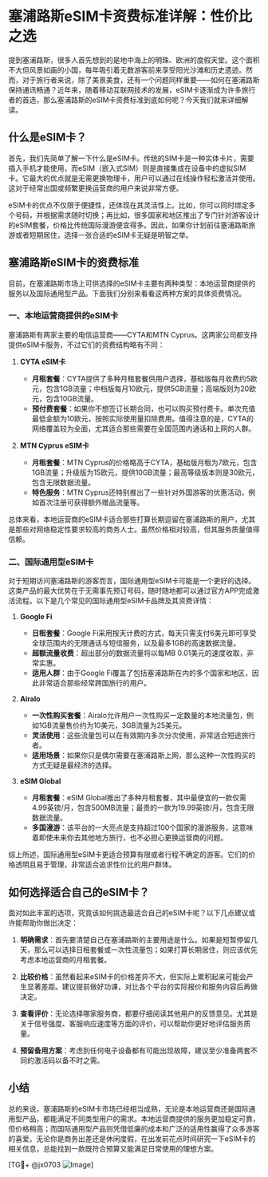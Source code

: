 # 塞浦路斯eSIM卡资费标准详解：性价比之选

提到塞浦路斯，很多人首先想到的是地中海上的明珠、欧洲的度假天堂。这个面积不大但风景如画的小国，每年吸引着无数游客前来享受阳光沙滩和历史遗迹。然而，对于旅行者来说，除了美景美食，还有一个问题同样重要——如何在塞浦路斯保持通讯畅通？近年来，随着移动互联网技术的发展，eSIM卡逐渐成为许多旅行者的首选，那么塞浦路斯的eSIM卡资费标准到底如何呢？今天我们就来详细解读。

## 什么是eSIM卡？

首先，我们先简单了解一下什么是eSIM卡。传统的SIM卡是一种实体卡片，需要插入手机才能使用，而eSIM（嵌入式SIM）则是直接集成在设备中的虚拟SIM卡。它最大的优点就是无需更换物理卡，用户可以通过在线操作轻松激活并使用。这对于经常出国或频繁更换运营商的用户来说非常方便。

eSIM卡的优点不仅限于便捷性，还体现在其灵活性上。比如，你可以同时绑定多个号码，并根据需求随时切换；再比如，很多国家和地区推出了专门针对游客设计的eSIM套餐，价格比传统国际漫游便宜得多。因此，如果你计划前往塞浦路斯旅游或者短期居住，选择一张合适的eSIM卡无疑是明智之举。

## 塞浦路斯eSIM卡的资费标准

目前，在塞浦路斯市场上可供选择的eSIM卡主要有两种类型：本地运营商提供的服务以及国际通用型产品。下面我们分别来看看这两种方案的具体资费情况。

### 一、本地运营商提供的eSIM卡

塞浦路斯有两家主要的电信运营商——CYTA和MTN Cyprus。这两家公司都支持提供eSIM卡服务，不过它们的资费结构略有不同：

1. **CYTA eSIM卡**
   - **月租套餐**：CYTA提供了多种月租套餐供用户选择，基础版每月收费约5欧元，包含1GB流量；中档版每月10欧元，提供5GB流量；高端版则为20欧元，包含10GB流量。
   - **预付费套餐**：如果你不想签订长期合同，也可以购买预付费卡。单次充值最低金额为10欧元，按照实际使用量扣除费用。值得注意的是，CYTA的网络覆盖较为全面，尤其适合那些需要在全国范围内通话和上网的人群。

2. **MTN Cyprus eSIM卡**
   - **月租套餐**：MTN Cyprus的价格略高于CYTA，基础版月租为7欧元，包含1GB流量；升级版为15欧元，提供10GB流量；最高等级版本则是30欧元，包含无限数据流量。
   - **特色服务**：MTN Cyprus还特别推出了一些针对外国游客的优惠活动，例如首次注册可获得额外赠品流量等。

总体来看，本地运营商的eSIM卡适合那些打算长期逗留在塞浦路斯的用户，尤其是那些对网络稳定性要求较高的商务人士。虽然价格相对较高，但其服务质量值得信赖。

### 二、国际通用型eSIM卡

对于短期访问塞浦路斯的游客而言，国际通用型eSIM卡可能是一个更好的选择。这类产品的最大优势在于无需事先预订号码，随时随地都可以通过官方APP完成激活流程。以下是几个常见的国际通用型eSIM卡品牌及其资费详情：

1. **Google Fi**
   - **日租套餐**：Google Fi采用按天计费的方式，每天只需支付6美元即可享受全球范围内的无限通话与短信服务，以及最多1GB的高速数据流量。
   - **超额流量收费**：超出部分的数据流量将以每MB 0.01美元的速度收取，非常实惠。
   - **适用人群**：由于Google Fi覆盖了包括塞浦路斯在内的多个国家和地区，因此非常适合那些经常跨国旅行的用户。

2. **Airalo**
   - **一次性购买套餐**：Airalo允许用户一次性购买一定数量的本地流量包，例如1GB流量售价约为10美元，3GB流量为25美元。
   - **灵活使用**：这些流量包可以在有效期内多次分次使用，非常适合短途旅行者。
   - **适用场景**：如果你只是偶尔需要在塞浦路斯上网，那么这种一次性购买的方式无疑是最经济的选择。

3. **eSIM Global**
   - **月租套餐**：eSIM Global推出了多种月租套餐，其中最便宜的一款仅需4.99英镑/月，包含500MB流量；最贵的一款为19.99英镑/月，包含无限数据流量。
   - **多国漫游**：该平台的一大亮点是支持超过100个国家的漫游服务，这意味着即使未来你去其他地方旅行，也不必担心更换运营商的问题。

综上所述，国际通用型eSIM卡更适合预算有限或者行程不确定的游客。它们的价格透明且易于管理，非常适合追求性价比的用户群体。

## 如何选择适合自己的eSIM卡？

面对如此丰富的选项，究竟该如何挑选最适合自己的eSIM卡呢？以下几点建议或许能帮助你做出决定：

1. **明确需求**：首先要清楚自己在塞浦路斯的主要用途是什么。如果是短暂停留几天，那么可以选择日租套餐或一次性流量包；如果打算长期居住，则应该优先考虑本地运营商的月租套餐。
   
2. **比较价格**：虽然看起来eSIM卡的价格差异不大，但实际上累积起来可能会产生显著差距。建议提前做好功课，对比各个平台的实际报价和服务内容后再做决定。

3. **查看评价**：无论选择哪家服务商，都要仔细阅读其他用户的反馈意见。尤其是关于信号强度、客服响应速度等方面的评价，可以帮助你更好地评估服务质量。

4. **预留备用方案**：考虑到任何电子设备都有可能出现故障，建议至少准备两套不同的激活码以备不时之需。

## 小结

总的来说，塞浦路斯的eSIM卡市场已经相当成熟，无论是本地运营商还是国际通用型产品，都能满足不同类型用户的需求。本地运营商提供的服务更加稳定可靠，但价格稍高；而国际通用型产品则凭借低廉的成本和广泛的适用性赢得了众多游客的喜爱。无论你是商务出差还是休闲度假，在出发前花点时间研究一下eSIM卡的相关信息，总能找到一款既符合预算又能满足日常使用的理想方案。

[TG💪+ @jx0703 ![Image](https://github.com/user-attachments/assets/dbca1d08-cadb-493c-b0ec-ad6f7a83f270)]